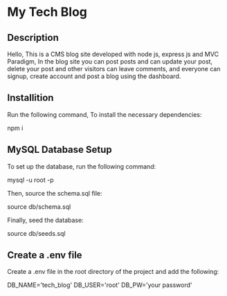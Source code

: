 
# My Tech Blog

## Description
Hello, This is a CMS blog site developed with node js, express js and MVC Paradigm, In the blog site you can post posts and can update your post, delete your post and other visitors can leave comments, and everyone can signup, create account and post a blog using the dashboard.

## Installition
Run the following command, To install the necessary dependencies:

npm i


## MySQL Database Setup

To set up the database, run the following command:

mysql -u root -p

Then, source the schema.sql file:

source db/schema.sql

Finally, seed the database:

source db/seeds.sql

## Create a .env file

Create a .env file in the root directory of the project and add the following:

DB_NAME='tech_blog'
DB_USER='root'
DB_PW='your password'
